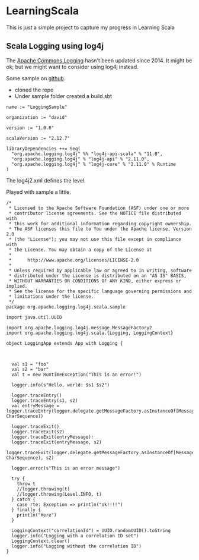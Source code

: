 # LearningScala

This is just a simple project to capture my progress in Learning Scala 


## Scala Logging using log4j

The [Apache Commons Logging](https://mvnrepository.com/artifact/commons-logging/commons-logging) hasn't been updated since 2014.  It might be ok; but we might want to consider using log4j instead.


Some sample on [github](https://github.com/apache/logging-log4j-scala). 

- cloned the repo
- Under sample folder created a build.sbt

```
name := "LoggingSample"

organization := "david"

version := "1.0.0"

scalaVersion := "2.12.7"

libraryDependencies ++= Seq(
  "org.apache.logging.log4j" %% "log4j-api-scala" % "11.0",
  "org.apache.logging.log4j" % "log4j-api" % "2.11.0",
  "org.apache.logging.log4j" % "log4j-core" % "2.11.0" % Runtime
)

```

The log4j2.xml defines the level.

Played with sample a little.

```
/*
 * Licensed to the Apache Software Foundation (ASF) under one or more
 * contributor license agreements. See the NOTICE file distributed with
 * this work for additional information regarding copyright ownership.
 * The ASF licenses this file to You under the Apache license, Version 2.0
 * (the "License"); you may not use this file except in compliance with
 * the License. You may obtain a copy of the License at
 *
 *      http://www.apache.org/licenses/LICENSE-2.0
 *
 * Unless required by applicable law or agreed to in writing, software
 * distributed under the License is distributed on an "AS IS" BASIS,
 * WITHOUT WARRANTIES OR CONDITIONS OF ANY KIND, either express or implied.
 * See the license for the specific language governing permissions and
 * limitations under the license.
 */
package org.apache.logging.log4j.scala.sample

import java.util.UUID

import org.apache.logging.log4j.message.MessageFactory2
import org.apache.logging.log4j.scala.{Logging, LoggingContext}

object LoggingApp extends App with Logging {



  val s1 = "foo"
  val s2 = "bar"
  val t = new RuntimeException("This is an error!")

  logger.info(s"Hello, world: $s1 $s2")

  logger.traceEntry()
  logger.traceEntry(s1, s2)
  val entryMessage = logger.traceEntry(logger.delegate.getMessageFactory.asInstanceOf[MessageFactory2].newMessage("foobar": CharSequence))

  logger.traceExit()
  logger.traceExit(s2)
  logger.traceExit(entryMessage):
  logger.traceExit(entryMessage, s2)
  logger.traceExit(logger.delegate.getMessageFactory.asInstanceOf[MessageFactory2].newMessage("bonsai": CharSequence), s2)

  logger.error(s"This is an error message")

  try {
    throw t
    //logger.throwing(t)
    //logger.throwing(Level.INFO, t)
  } catch {
    case rte: Exception => println("ok!!!!")
  } finally {
    println("Here")
  }

  LoggingContext("correlationId") = UUID.randomUUID().toString
  logger.info("Logging with a correlation ID set")
  LoggingContext.clear()
  logger.info("Logging without the correlation ID")
}

```
